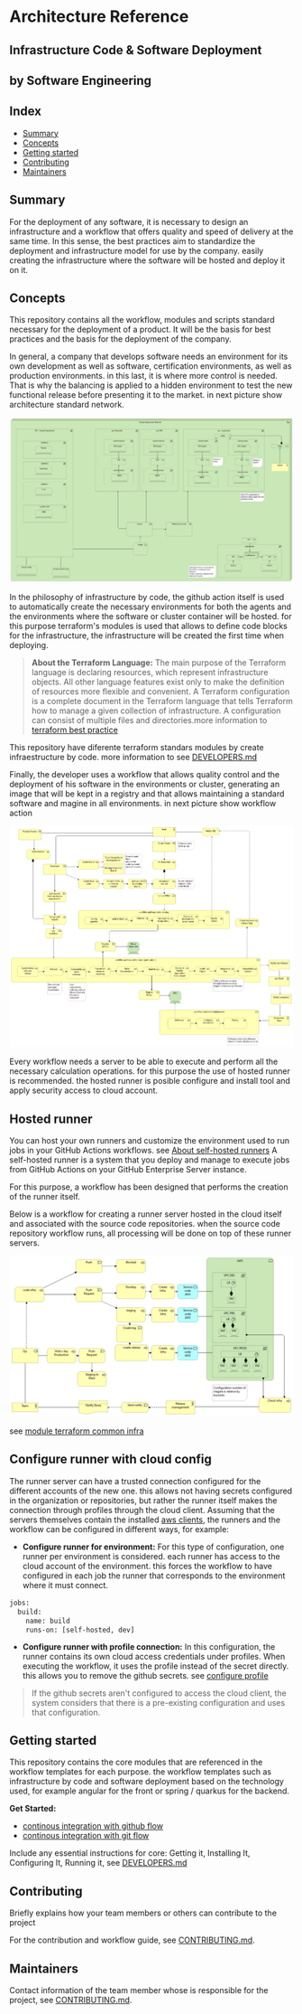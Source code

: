 # Architecture Reference 
## Infrastructure Code & Software Deployment
## by Software Engineering

Index
----
- [Summary](#Summary)
- [Concepts](#Concepts)
- [Getting started](#Getting-started)
- [Contributing](#Contributing)
- [Maintainers](#Maintainers)


Summary
---
For the deployment of any software, it is necessary to design an infrastructure and a workflow that offers quality and speed of delivery at the same time. In this sense, the best practices aim to standardize the deployment and infrastructure model for use by the company. easily creating the infrastructure where the software will be hosted and deploy it on it.

Concepts
---
This repository contains all the workflow, modules and scripts standard necessary for the deployment of a product. 
It will be the basis for best practices and the basis for the deployment of the company.

In general, a company that develops software needs an environment for its own development as well as software, certification environments, as well as production environments. in this last, it is where more control is needed.
That is why the balancing is applied to a hidden environment to test the new functional release before presenting it to the market. in next picture show architecture standard network.

![Network Environment](./images/docs/project-template/vpc-network.png) 

In the philosophy of infrastructure by code, the github action itself is used to automatically create the necessary environments for both the agents and the environments where the software or cluster container will be hosted. 
for this purpose terraform's modules is used that allows to define code blocks for the infrastructure, the infrastructure will be created the first time when deploying.

>**About the Terraform Language:** The main purpose of the Terraform language is declaring resources, which represent infrastructure objects. All other language features exist only to make the definition of resources more flexible and convenient.
A Terraform configuration is a complete document in the Terraform language that tells Terraform how to manage a given collection of infrastructure. A configuration can consist of multiple files and directories.more information to [terraform best practice](https://github.com/Iberia-Ent/software-engineering--best-practices--iac--terraform--documentation)

This repository have diferente terraform standars modules by create infraestructure by code. more information to see [DEVELOPERS.md](./DEVELOPERS.md)

Finally, the developer uses a workflow that allows quality control and the deployment of his software in the environments or cluster, generating an image that will be kept in a registry and that allows maintaining a standard software and magine in all environments.
in next picture show workflow action

![Deploy software](./images/docs/project-template/DeveloperFlow.png)

Every workflow needs a server to be able to execute and perform all the necessary calculation operations. for this purpose the use of hosted runner is recommended. the hosted runner is posible configure and install tool and apply security access to cloud account. 

Hosted runner
---
You can host your own runners and customize the environment used to run jobs in your GitHub Actions workflows. see [About self-hosted runners](https://docs.github.com/en/enterprise-server@3.3/actions/hosting-your-own-runners/about-self-hosted-runners) 
A self-hosted runner is a system that you deploy and manage to execute jobs from GitHub Actions on your GitHub Enterprise Server instance.

For this purpose, a workflow has been designed that performs the creation of the runner itself.

Below is a workflow for creating a runner server hosted in the cloud itself and associated with the source code repositories. when the source code repository workflow runs, all processing will be done on top of these runner servers.

![runner installed](./images/docs/project-template/Deployment-Infrastructure.png)

see [module terraform common infra]( https://github.com/Iberia-Ent/software-engineering--deployments-sdlc-common--infra)

## Configure runner with cloud config
The runner server can have a trusted connection configured for the different accounts of the new one. this allows not having secrets configured in the organization or repositories, but rather the runner itself makes the connection through profiles through the cloud client. 
Assuming that the servers themselves contain the installed [aws clients](https://docs.aws.amazon.com/cli/latest/userguide/getting-started-install.html), the runners and the workflow can be configured in different ways, for example:

- **Configure runner for environment:** For this type of configuration, one runner per environment is considered. each runner has access to the cloud account of the environment. this forces the workflow to have configured in each job the runner that corresponds to the environment where it must connect.
````
jobs:
  build:
    name: build
    runs-on: [self-hosted, dev]
````
- **Configure runner with profile connection:** In this configuration, the runner contains its own cloud access credentials under profiles. When executing the workflow, it uses the profile instead of the secret directly. this allows you to remove the github secrets. see [configure profile]( https://docs.aws.amazon.com/cli/latest/userguide/cli-configure-files.html)

>If the github secrets aren't configured to access the cloud client, the system considers that there is a pre-existing configuration and uses that configuration.

Getting started
---
This repository contains the core modules that are referenced in the workflow templates for each purpose.
the workflow templates such as infrastructure by code and software deployment based on the technology used, for example angular for the front or spring / quarkus for the backend.

**Get Started:**
- [continous integration with github flow](https://github.com/Iberia-Ent/software-engineering--getting-started--github--flow)
- [continous integration with git flow](https://github.com/Iberia-Ent/software-engineering--getting-started--git--flow)

Include any essential instructions for core: Getting it, Installing It, Configuring It, Running it, see [DEVELOPERS.md](./DEVELOPERS.md)

Contributing
---
Briefly explains how your team members or others can contribute to the project

For the contribution and workflow guide, see [CONTRIBUTING.md](./CONTRIBUTING.md).

Maintainers
---
Contact information of the team member whose is responsible for the project, see [CONTRIBUTING.md](./CONTRIBUTING.md).
